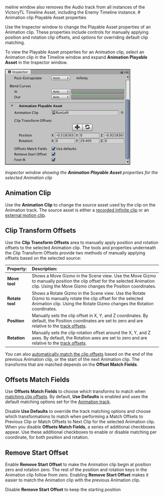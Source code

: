 meline window also removes the Audio track from all instances of the VictoryTL Timeline Asset, including the Enemy Timeline instance.
                                                                                                                                                                                                                                                                                                                                                                                          # Animation clip Playable Asset properties

Use the Inspector window to change the Playable Asset properties of an Animation clip. These properties include controls for manually applying position and rotation clip offsets, and options for overriding default clip matching. 

To view the Playable Asset properties for an Animation clip, select an Animation clip in the Timeline window and expand **Animation Playable Asset** in the Inspector window.

![Inspector window showing the **Animation Playable Asset** properties for the selected Animation clip](images/timeline_inspector_animation_clip_playable.png)

_Inspector window showing the **Animation Playable Asset** properties for the selected Animation clip_

## Animation Clip

Use the **Animation Clip** to change the source asset used by the clip on the Animation track. The source asset is either a [recorded Infinite clip](wf_rec_anim.md) or an [external motion clip](wf_char_anim.md).

## Clip Transform Offsets

Use the **Clip Transform Offsets** area to manually apply position and rotation offsets to the selected Animation clip. The tools and properties underneath the Clip Transform Offsets provide two methods of manually applying offsets based on the selected source: 

|**Property:** |**Description:** |
|:---|:---|
|**Move tool**|Shows a Move Gizmo in the Scene view. Use the Move Gizmo to manually position the clip offset for the selected Animation clip. Using the Move Gizmo changes the Position coordinates.|
|**Rotate tool**|Shows a Rotate Gizmo in the Scene view. Use the Rotate Gizmo to manually rotate the clip offset for the selected Animation clip. Using the Rotate Gizmo changes the Rotation coordinates.|
|**Position**|Manually sets the clip offset in X, Y, and Z coordinates. By default, the Position coordinates are set to zero and are relative to the [track offsets](insp_trk_anim.md).|
|**Rotation**|Manually sets the clip rotation offset around the X, Y, and Z axes. By default, the Rotation axes are set to zero and are relative to the [track offsets](insp_trk_anim.md).|

You can also [automatically match the clip offsets](clp_match.md) based on the end of the previous Animation clip, or the start of the next Animation clip. The transforms that are matched depends on the **Offset Match Fields**.

## Offsets Match Fields

Use **Offsets Match Fields** to choose which transforms to match when [matching clip offsets](clp_match.md). By default, **Use Defaults** is enabled and uses the default matching options set for the [Animation track](insp_trk_anim.md).

Disable **Use Defaults** to override the track matching options and choose which transformations to match when performing a Match Offsets to Previous Clip or Match Offsets to Next Clip for the selected Animation clip. When you disable **Offsets Match Fields**, a series of additional checkboxes appear. Use these additional checkboxes to enable or disable matching per coordinate, for both position and rotation.

## Remove Start Offset

Enable **Remove Start Offset** to make the Animation clip begin at position zero and rotation zero. The rest of the position and rotation keys in the Animation clip follow from zero. Enabling **Remove Start Offset** makes it easier to match the Animation clip with the previous Animation clip.

Disable **Remove Start Offset** to keep the starting position 